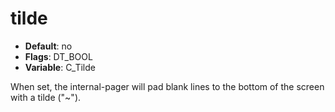# tilde

- **Default**: no
- **Flags**: DT_BOOL
- **Variable**: C_Tilde

When set, the internal-pager will pad blank lines to the bottom of the
screen with a tilde ("~").

